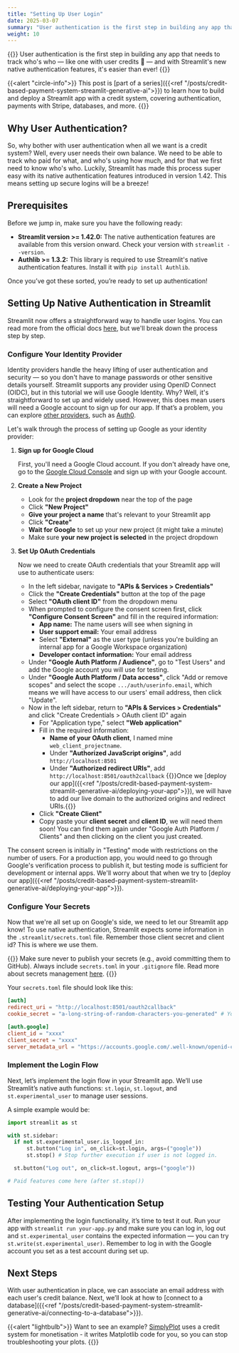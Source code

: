 ```yaml
---
title: "Setting Up User Login"
date: 2025-03-07
summary: "User authentication is the first step in building any app that needs to track who's who — like one with user credits 👀 — and with Streamlit's new native authentication features, it's easier than ever!"
weight: 10
---
```


{{<lead>}}
User authentication is the first step in building any app that needs to track who's who — like one with user credits 👀 — and with Streamlit's new native authentication features, it's easier than ever!
{{</lead>}}

<!-- Series blurb -->
{{<alert "circle-info">}}
This post is [part of a series]({{<ref "/posts/credit-based-payment-system-streamlit-generative-ai">}}) to learn how to build and deploy a Streamlit app with a credit system, covering authentication, payments with Stripe, databases, and more.
{{</alert>}}

## Why User Authentication?

So, why bother with user authentication when all we want is a credit system? Well, every user needs their own balance. We need to be able to track who paid for what, and who's using how much, and for that we first need to know who's who. Luckily, Streamlit has made this process super easy with its native authentication features introduced in version 1.42. This means setting up secure logins will be a breeze!

## Prerequisites

Before we jump in, make sure you have the following ready:

- **Streamlit version >= 1.42.0:** The native authentication features are available from this version onward. Check your version with `streamlit --version`.
- **Authlib >= 1.3.2:** This library is required to use Streamlit's native authentication features. Install it with `pip install Authlib`.

Once you’ve got these sorted, you’re ready to set up authentication!

## Setting Up Native Authentication in Streamlit

Streamlit now offers a straightforward way to handle user logins. You can read more from the official docs [here](https://docs.streamlit.io/develop/concepts/connections/authentication), but we'll break down the process step by step.

### Configure Your Identity Provider

Identity providers handle the heavy lifting of user authentication and security — so you don't have to manage passwords or other sensitive details yourself. Streamlit supports any provider using OpenID Connect (OIDC), but in this tutorial we will use Google Identity. Why? Well, it's straightforward to set up and widely used. However, this does mean users will need a Google account to sign up for our app. If that’s a problem, you can explore [other providers](https://docs.streamlit.io/develop/concepts/connections/authentication#openid-connect), such as [Auth0](https://auth0.com/docs/get-started/auth0-overview/create-applications/regular-web-apps).

Let's walk through the process of setting up Google as your identity provider:

1. **Sign up for Google Cloud**

    First, you'll need a Google Cloud account. If you don't already have one, go to the [Google Cloud Console](https://console.cloud.google.com/) and sign up with your Google account.

2. **Create a New Project**
      - Look for the **project dropdown** near the top of the page
      - Click **"New Project"**
      - **Give your project a name** that's relevant to your Streamlit app
      - Click **"Create"**
      - **Wait for Google** to set up your new project (it might take a minute)
      - Make sure **your new project is selected** in the project dropdown

3. **Set Up OAuth Credentials**

    Now we need to create OAuth credentials that your Streamlit app will use to authenticate users:
      - In the left sidebar, navigate to **"APIs & Services > Credentials"**
      - Click the **"Create Credentials"** button at the top of the page
      - Select **"OAuth client ID"** from the dropdown menu
      - When prompted to configure the consent screen first, click **"Configure Consent Screen"** and fill in the required information:
        - **App name:** The name users will see when signing in
        - **User support email:** Your email address
        - Select **"External"** as the user type (unless you're building an internal app for a Google Workspace organization)
        - **Developer contact information:** Your email address
      - Under **"Google Auth Platform / Audience"**, go to "Test Users" and add the Google account you will use for testing.
      - Under **"Google Auth Platform / Data access"**, click "Add or remove scopes" and select the scope `.../auth/userinfo.email`, which means we will have access to our users' email address, then click "Update".
      - Now in the left sidebar, return to **"APIs & Services > Credentials"** and click "Create Credentials > OAuth client ID" again
        - For "Application type," select **"Web application"**
        - Fill in the required information:
          - **Name of your OAuth client**, I named mine `web_client_projectname`.
          - Under **"Authorized JavaScript origins"**, add `http://localhost:8501`
          - Under **"Authorized redirect URIs"**, add `http://localhost:8501/oauth2callback`
        {{<alert>}}Once we [deploy our app]({{<ref "/posts/credit-based-payment-system-streamlit-generative-ai/deploying-your-app">}}), we will have to add our live domain to the authorized origins and redirect URIs.{{</alert>}}
        - Click **"Create Client"**
        - Copy paste your **client secret** and **client ID**, we will need them soon! You can find them again under "Google Auth Platform / Clients" and then clicking on the client you just created.

The consent screen is initially in "Testing" mode with restrictions on the number of users. For a production app, you would need to go through Google's verification process to publish it, but testing mode is sufficient for development or internal apps. We'll worry about that when we try to [deploy our app]({{<ref "/posts/credit-based-payment-system-streamlit-generative-ai/deploying-your-app">}}).

### Configure Your Secrets

Now that we're all set up on Google's side, we need to let our Streamlit app know! To use native authentication, Streamlit expects some information in the `.streamlit/secrets.toml` file. Remember those client secret and client id? This is where we use them.

{{<alert>}} Make sure never to publish your secrets (e.g., avoid committing them to GitHub). Always include `secrets.toml` in your `.gitignore` file. Read more about secrets management [here](https://docs.streamlit.io/develop/concepts/connections/secrets-management). {{</alert>}}

Your `secrets.toml` file should look like this:

```toml
[auth]
redirect_uri = "http://localhost:8501/oauth2callback"
cookie_secret = "a-long-string-of-random-characters-you-generated" # You can use https://www.random.org/strings/

[auth.google]
client_id = "xxxx"
client_secret = "xxxx"
server_metadata_url = "https://accounts.google.com/.well-known/openid-configuration"
```

### Implement the Login Flow

Next, let’s implement the login flow in your Streamlit app. We’ll use Streamlit’s native auth functions: `st.login`, `st.logout`, and `st.experimental_user` to manage user sessions.

A simple example would be:

```python
import streamlit as st

with st.sidebar:
  if not st.experimental_user.is_logged_in:
      st.button("Log in", on_click=st.login, args=("google"))
      st.stop() # Stop further execution if user is not logged in.

  st.button("Log out", on_click=st.logout, args=("google"))

# Paid features come here (after st.stop())
```

## Testing Your Authentication Setup

After implementing the login functionality, it’s time to test it out. Run your app with `streamlit run your-app.py` and make sure you can log in, log out and `st.experimental_user` contains the expected information — you can try `st.write(st.experimental_user)`. Remember to log in with the Google account you set as a test account during set up.

## Next Steps

With user authentication in place, we can associate an email address with each user's credit balance. Next, we’ll look at how to [connect to a database]({{<ref "/posts/credit-based-payment-system-streamlit-generative-ai/connecting-to-a-database">}}).

{{<alert "lightbulb">}}
Want to see an example? [SimplyPlot](https://simplyplot.streamlit.app/) uses a credit system for monetisation - it writes Matplotlib code for you, so you can stop troubleshooting your plots.
{{</alert>}}

